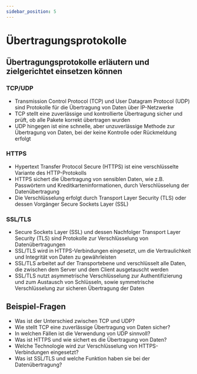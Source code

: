 ```yaml
---
sidebar_position: 5
---
```


# Übertragungsprotokolle

<!-- Übertragungsprotokolle erläutern und zielgerichtet einsetzen können.

-   TCP/UDP
-   HTTPS -->

## Übertragungsprotokolle erläutern und zielgerichtet einsetzen können

### TCP/UDP

-   Transmission Control Protocol (TCP) und User Datagram Protocol (UDP) sind Protokolle für die Übertragung von Daten über IP-Netzwerke
-   TCP stellt eine zuverlässige und kontrollierte Übertragung sicher und prüft, ob alle Pakete korrekt übertragen wurden
-   UDP hingegen ist eine schnelle, aber unzuverlässige Methode zur Übertragung von Daten, bei der keine Kontrolle oder Rückmeldung erfolgt

### HTTPS

-   Hypertext Transfer Protocol Secure (HTTPS) ist eine verschlüsselte Variante des HTTP-Protokolls
-   HTTPS sichert die Übertragung von sensiblen Daten, wie z.B. Passwörtern und Kreditkarteninformationen, durch Verschlüsselung der Datenübertragung
-   Die Verschlüsselung erfolgt durch Transport Layer Security (TLS) oder dessen Vorgänger Secure Sockets Layer (SSL)

### SSL/TLS

-   Secure Sockets Layer (SSL) und dessen Nachfolger Transport Layer Security (TLS) sind Protokolle zur Verschlüsselung von Datenübertragungen
-   SSL/TLS wird in HTTPS-Verbindungen eingesetzt, um die Vertraulichkeit und Integrität von Daten zu gewährleisten
-   SSL/TLS arbeitet auf der Transportebene und verschlüsselt alle Daten, die zwischen dem Server und dem Client ausgetauscht werden
-   SSL/TLS nutzt asymmetrische Verschlüsselung zur Authentifizierung und zum Austausch von Schlüsseln, sowie symmetrische Verschlüsselung zur sicheren Übertragung der Daten

## Beispiel-Fragen

-   Was ist der Unterschied zwischen TCP und UDP?
-   Wie stellt TCP eine zuverlässige Übertragung von Daten sicher?
-   In welchen Fällen ist die Verwendung von UDP sinnvoll?
-   Was ist HTTPS und wie sichert es die Übertragung von Daten?
-   Welche Technologie wird zur Verschlüsselung von HTTPS-Verbindungen eingesetzt?
-   Was ist SSL/TLS und welche Funktion haben sie bei der Datenübertragung?
